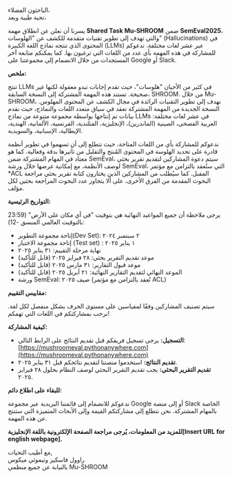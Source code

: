 

الباحثون الفضلاء،  
تحية طيبة وبعد،

يسرنا أن نعلن عن انطلاق مهمة **Shared Task Mu-SHROOM** ضمن **SemEval2025**، والتي تهدف إلى تطوير تقنيات متقدمة للكشف عن "الهلوسات" (Hallucinations) في المحتوى الذي تنتجه نماذج اللغة الكبيرة (LLMs) عبر عشر لغات مختلفة. ندعوكم للمشاركة في هذه المهمة بأي عدد من اللغات التي ترغبون بها. كما يمكنكم متابعة آخر المستجدات من خلال الانضمام إلى مجموعتنا على Google أو Slack.

**ملخص:**

تنتج LLMs  في كثير من الأحيان "هلوسات"، حيث تقدم إجابات تبدو معقولة لكنها غير صحيحة. تستند هذه المهمة المشتركة إلى النسخة السابقة، SHROOM. من خلال Mu-SHROOM، نهدف إلى تطوير التقنيات الرائدة في مجال الكشف عن المحتوى المهلوس. النسخة الجديدة من المهمة المشتركة تعقد في سياق متعدد اللغات والنماذج، حيث نقدم بيانات تم إنتاجها بواسطة مجموعة متنوعة من نماذج LLMs  في عشر لغات مختلفة: العربية الفصحى، الصينية (الماندرين)، الإنجليزية، الفنلندية، الفرنسية، الألمانية، الهندية، الإيطالية، الإسبانية، والسويدية.

ندعوكم للمشاركة بأي من اللغات المتاحة، حيث نتطلع إلى أن تسهموا في تطوير أنظمة قادرة على تحديد الهلوسة في المحتوى المُنتج والتقليل من تأثيرها بدقة وفعالية. كما هو معتاد في المهام المشتركة ضمن SemEval، سيتم دعوة المشاركين لتقديم تقرير بحثي لوصف الأنظمة، مع إمكانية عرضها خلال ورشة  SemEval، التي ستُعقد بالتزامن مع مؤتمر \*ACL المقبل.  كما سيُطلب من المشاركين الذين يختارون كتابة تقرير بحثي مراجعة البحوث المقدمة من الفرق الأخرى، على ألا يتجاوز عدد البحوث المراجعة بحثين لكل مؤلف.

**التواريخ الرئيسية:**

يرجى ملاحظة أن جميع المواعيد النهائية هي بتوقيت "في أي مكان على الأرض" (23:59 بالتوقيت العالمي المنسق \-12):

* إتاحة مجموعة التطوير(Dev Set): ٢ سبتمبر ٢٠٢٤    
* إتاحة مجموعة الاختبار (Test set) : ١ يناير ٢٠٢٥    
* نهاية مرحلة التقييم: ٣١ يناير ٢٠٢٥    
* موعد تقديم التقرير بحثي: ٢٨ فبراير ٢٠٢٥ (قابل للتأكيد)    
* موعد قبول التقارير: ٣١ مارس ٢٠٢٥ (قابل للتأكيد)    
* الموعد النهائي لتقديم التقارير النهائية: ٢١ أبريل ٢٠٢٥ (قابل للتأكيد)    
* ورشة SemEval: صيف ٢٠٢٥ (تُعقد بالتزامن مع مؤتمر ACL)  

**مقاييس التقييم:**  

سيتم تصنيف المشاركين وفقًا لمقياسين على مستوى الحرف بشكل منفصل لكل لغة. نرحب بمشاركتكم في اللغات التي تهمكم\!

**كيفية المشاركة:**

* **التسجيل:** يرجى تسجيل فريقكم قبل تقديم النتائج على الرابط التالي: [https://mushroomeval.pythonanywhere.com](https://mushroomeval.pythonanywhere.com)  
* **تقديم النتائج:** استخدموا منصتنا لتقديم نتائجكم قبل ٣١ يناير ٢٠٢٥.  
* **تقديم التقرير البحثي:** يجب تقديم التقرير البحثي لوصف النظام بحلول ٢٨ فبراير ٢٠٢٥.

**للبقاء على اطلاع دائم:**

ندعوكم للانضمام إلى قائمتنا البريدية عبر مجموعة Google أو إلى منصة Slack الخاصة بالمهام المشتركة. نحن نتطلع إلى مشاركتكم القيمة وإلى الأبحاث المتميزة التي ستنتج عن هذه المهمة.

**للمزيد من المعلومات، يُرجى مراجعة الصفحة الإلكترونية باللغة الإنجليزية\[Insert URL for english webpage\].**

مع أطيب التحيات,  
راوول فاسكيز وتيموثي ميكوس  
بالنيابة عن جميع منظمي Mu-SHROOM

